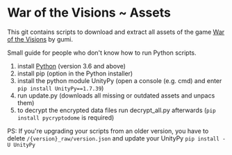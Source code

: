 # War of the Visions ~ Assets

This git contains scripts to download and extract all assets of the game [War of the Visions](https:https://wotvffbe.com/) by gumi.


Small guide for people who don't know how to run Python scripts.

1. install [Python](https://www.python.org/downloads/) (version 3.6 and above)
2. install pip (option in the Python installer)
3. install the python module UnityPy (open a console (e.g. cmd) and enter ``pip install UnityPy==1.7.39``)
4. run update.py (downloads all missing or outdated assets and unpacs them)
5. to decrypt the encrypted data files run decrypt_all.py afterwards (``pip install pycryptodome`` is required)

PS:
If you're upgrading your scripts from an older version,
you have to delete ``/{version}_raw/version.json`` and update your UnityPy ``pip install -U UnityPy``
